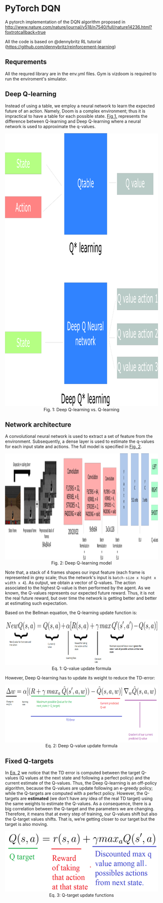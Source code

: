 # PyTorch DQN

A pytorch implementation of the DQN algorithm proposed in http://www.nature.com/nature/journal/v518/n7540/full/nature14236.html?foxtrotcallback=true

All the code is based on @dennybritz RL tutorial (https://github.com/dennybritz/reinforcement-learning)


## Requrements
All the requred library are in the env.yml files.
Gym is vizdoom is required to run the enviroment's simulator.

## Deep Q-learning

Instead of using a table, we employ a neural network to learn the expected future of an action.
Namely, Doom is a complex environment; thus it is impractical to have a table for each possible state.
[Fig 1.](#fig-deep_q_learning-vs-q_learning) represents the difference between Q-learning and Deep Q-learning where a neural network is used to approximate the q-values.


<p align="center">
    <img src="./figures/deep_q_learning.png" width="600px" height="900px"/>
    <br />
    <a name="fig-deep_q_learning-vs-q_learning"> Fig. 1: Deep Q-learning vs. Q-learning</a>
</p>

## Network architecture
A convolutional neural network is used to extract a set of feature from the environment.
Subsequently, a dense layer is used to estimate the q-values for each input state and actions.
The full model is specified in [Fig. 2](#fig-deep_q_learning_model).

<p align="center">
    <img src="./figures/deep_q_learning_model.png" width="900px" height="350px"/>
    <br />
    <a name="fig-deep_q_learning_model"> Fig. 2: Deep Q-learning model</a>
</p>

Note that, a stack of 4 frames shapes our input feature (each frame is represented in grey scale; thus the network's input is `batch-size x hight x width x 4`).
As output, we obtain a vector of Q-values. 
The action associated to the highest Q-value is then performed by the agent.
As we known, the Q-values represents our expected future reward. 
Thus, it is not the real future reward, but over time the network is getting better and better at estimating such expectation.

Based on the Bellman equation, the Q-learning update function is:
<p align="center">
    <img src="./figures/q_learning_update.png" width="900px" height="150px"/>
    <br />
    <a name="eq-q_learning_update"> Eq. 1: Q-value update formula</a>
</p>
However, Deep Q-learning has to update its weight to reduce the TD-error:
<p align="center">
    <img src="./figures/deep_q_learning_update.png" width="900px" height="190px"/>
    <br />
    <a name="eq-deep_q_learning_update"> Eq. 2: Deep Q-value update formula</a>
</p> 


## Fixed Q-targets
In [Eq. 2](#eq-deep_q_learning_update) we notice that the TD error is computed between the target Q-values (Q values at the next state and following a perfect policy) and the current estimate of the Q-values.
Thus, the Deep Q-learning is an off-policy algorithm, because the Q-values are update following an e-greedy policy; while the Q-targets are computed with a perfect policy.
However, the Q-targets are **estimated** (we don’t have any idea of the real TD target) using the same weights to estimate the Q-values.
As a consequence, there is a big correlation between the Q-target and the parameters we are changing.
Therefore, it means that at every step of training, our Q-values shift but also the Q-target values shifts. 
That is, we’re getting closer to our target but the target is also moving. 
<p align="center">
    <img src="./figures/q_target_update.png" width="800px" height="200px"/>
    <br />
    <a name="eq-q_target_update"> Eq. 3: Q-target update functions</a>
</p> 

